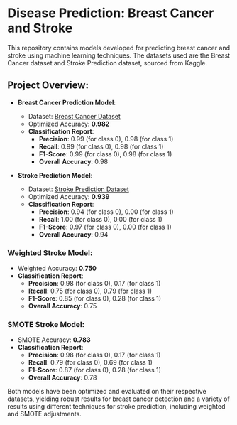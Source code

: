 # Disease Prediction: Breast Cancer and Stroke

This repository contains models developed for predicting breast cancer and stroke using machine learning techniques. The datasets used are the Breast Cancer dataset and Stroke Prediction dataset, sourced from Kaggle.

## Project Overview:
- **Breast Cancer Prediction Model**:
   - Dataset: [Breast Cancer Dataset](https://www.kaggle.com/datasets/yasserh/breast-cancer-dataset)
   - Optimized Accuracy: **0.982**
   - **Classification Report**:
     - **Precision**: 0.99 (for class 0), 0.98 (for class 1)
     - **Recall**: 0.99 (for class 0), 0.98 (for class 1)
     - **F1-Score**: 0.99 (for class 0), 0.98 (for class 1)
     - **Overall Accuracy**: 0.98

- **Stroke Prediction Model**:
   - Dataset: [Stroke Prediction Dataset](https://www.kaggle.com/datasets/fedesoriano/stroke-prediction-dataset)
   - Optimized Accuracy: **0.939**
   - **Classification Report**:
     - **Precision**: 0.94 (for class 0), 0.00 (for class 1)
     - **Recall**: 1.00 (for class 0), 0.00 (for class 1)
     - **F1-Score**: 0.97 (for class 0), 0.00 (for class 1)
     - **Overall Accuracy**: 0.94

### Weighted Stroke Model:
   - Weighted Accuracy: **0.750**
   - **Classification Report**:
     - **Precision**: 0.98 (for class 0), 0.17 (for class 1)
     - **Recall**: 0.75 (for class 0), 0.79 (for class 1)
     - **F1-Score**: 0.85 (for class 0), 0.28 (for class 1)
     - **Overall Accuracy**: 0.75

### SMOTE Stroke Model:
   - SMOTE Accuracy: **0.783**
   - **Classification Report**:
     - **Precision**: 0.98 (for class 0), 0.17 (for class 1)
     - **Recall**: 0.79 (for class 0), 0.69 (for class 1)
     - **F1-Score**: 0.87 (for class 0), 0.28 (for class 1)
     - **Overall Accuracy**: 0.78

Both models have been optimized and evaluated on their respective datasets, yielding robust results for breast cancer detection and a variety of results using different techniques for stroke prediction, including weighted and SMOTE adjustments.
